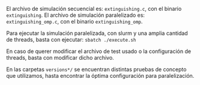 El archivo de simulación secuencial es: `extinguishing.c`, con el binario `extinguishing`.
El archivo de simulación paralelizado es: `extinguishing_omp.c`, con el binario `extinguishing_omp`.

Para ejecutar la simulación paralelizada, con slurm y una amplia cantidad de threads, basta con ejecutar:
`sbatch ./execute.sh`

En caso de querer modificar el archivo de test usado o la configuración de threads, basta con modificar dicho archivo.

En las carpetas `versions*/` se encuentran distintas pruebas de concepto que utilizamos, hasta encontrar la óptima
configuración para paralelización.